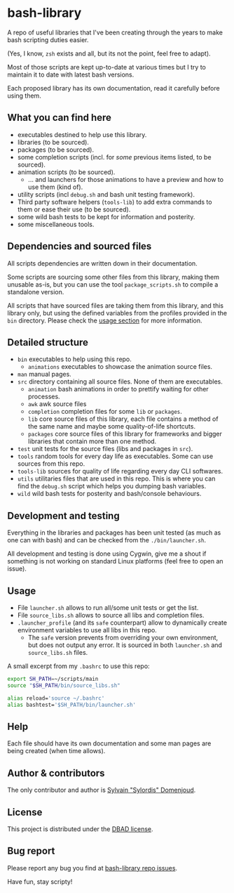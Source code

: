 # bash-library

A repo of useful libraries that I've been creating through the years to make bash scripting duties easier.

(Yes, I know, `zsh` exists and all, but its not the point, feel free to adapt).

Most of those scripts are kept up-to-date at various times but I try to maintain it to date with latest bash versions.

Each proposed library has its own documentation, read it carefully before using them.

## What you can find here

- executables destined to help use this library.
- libraries (to be sourced).
- packages (to be sourced).
- some completion scripts (incl. for *some* previous items listed, to be sourced).
- animation scripts (to be sourced).
  - ... and launchers for those animations to have a preview and how to use them (kind of).
- utility scripts (incl `debug.sh` and bash unit testing framework).
- Third party software helpers (`tools-lib`) to add extra commands to them or ease their use (to  be sourced).
- some wild bash tests to be kept for information and posterity.
- some miscellaneous tools.

## Dependencies and sourced files

All scripts dependencies are written down in their documentation.

Some scripts are sourcing some other files from this library, making them unusable as-is, but you can use the tool `package_scripts.sh` to compile a standalone version.

All scripts that have sourced files are taking them from this library, and this library only, but using the defined variables from the profiles provided in the `bin` directory.
Please check the [usage section](#usage) for more information.

## Detailed structure

- `bin` executables to help using this repo.
  - `animations` executables to showcase the animation source files.
- `man` manual pages.
- `src` directory containing all source files. None of them are executables.
  - `animation` bash animations in order to prettify waiting for other processes.
  - `awk` awk source files
  - `completion` completion files for some `lib` or `packages`.
  - `lib` core source files of this library, each file contains a method of the same name and maybe some quality-of-life shortcuts.
  - `packages` core source files of this library for frameworks and bigger libraries that contain more than one method.
- `test` unit tests for the source files (libs and packages in `src`).
- `tools` random tools for every day life as executables. Some can use sources from this repo.
- `tools-lib` sources for quality of life regarding every day CLI softwares.
- `utils` utilitaries files that are used in this repo. This is where you can find the `debug.sh` script which helps you dumping bash variables.
- `wild` wild bash tests for posterity and bash/console behaviours.

## Development and testing

Everything in the libraries and packages has been unit tested (as much as one can with bash) and can be checked from the `./bin/launcher.sh`.

All development and testing is done using Cygwin, give me a shout if something is not working on standard Linux platforms (feel free to open an issue).

## Usage

- File `launcher.sh` allows to run all/some unit tests or get the list.
- File `source_libs.sh` allows to source all libs and completion files.
- `.launcher_profile` (and its `safe` counterpart) allow to dynamically create environment variables to use all libs in this repo.
  - The `safe` version prevents from overriding your own environment, but does not output any error. It is sourced in both `launcher.sh` and `source_libs.sh` files.

A small excerpt from my `.bashrc` to use this repo:

```sh
export SH_PATH=~/scripts/main
source "$SH_PATH/bin/source_libs.sh"

alias reload='source ~/.bashrc'
alias bashtest='$SH_PATH/bin/launcher.sh'
```

## Help

Each file should have its own documentation and some man pages are being created (when time allows).

## Author & contributors

The only contributor and author is [Sylvain "Sylordis" Domenjoud](https://github.com/Sylordis).

## License

This project is distributed under the [DBAD license](https://dbad-license.org/).

## Bug report

Please report any bug you find at [bash-library repo issues](https://github.com/Sylordis/bash-library/issues).

Have fun, stay scripty!
